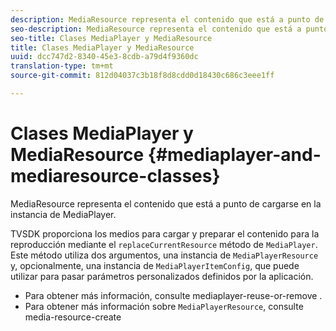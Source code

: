 ```yaml
---
description: MediaResource representa el contenido que está a punto de cargarse en la instancia de MediaPlayer.
seo-description: MediaResource representa el contenido que está a punto de cargarse en la instancia de MediaPlayer.
seo-title: Clases MediaPlayer y MediaResource
title: Clases MediaPlayer y MediaResource
uuid: dcc747d2-8340-45e3-8cdb-a79d4f9360dc
translation-type: tm+mt
source-git-commit: 812d04037c3b18f8d8cdd0d18430c686c3eee1ff

---
```



# Clases MediaPlayer y MediaResource {#mediaplayer-and-mediaresource-classes}

MediaResource representa el contenido que está a punto de cargarse en la instancia de MediaPlayer.

<!--<a id="section_431AB7221E0249BF949EC72EEB9B428A"></a>-->

TVSDK proporciona los medios para cargar y preparar el contenido para la reproducción mediante el `replaceCurrentResource` método de `MediaPlayer`. Este método utiliza dos argumentos, una instancia de `MediaPlayerResource` y, opcionalmente, una instancia de `MediaPlayerItemConfig`, que puede utilizar para pasar parámetros personalizados definidos por la aplicación.

* Para obtener más información, consulte mediaplayer-reuse-or-remove .
* Para obtener más información sobre `MediaPlayerResource`, consulte media-resource-create

